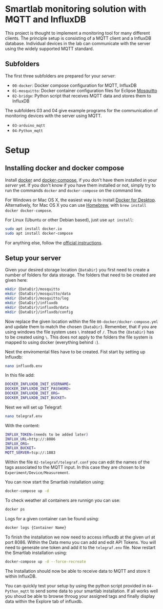 # Smartlab monitoring solution with MQTT and InfluxDB

This project is thought to implement a monitoring tool for many different clients.
The principle setup is consisting of a MQTT client and a InfluxDB database.
Individual devices in the lab can communicate with the server using the widely supported MQTT standard.

## Subfolders

The first three subfolders are prepared for your *server*:
- `00-docker`: Docker compose configuration for MQTT, InfluxDB
- `01-mosquitto`: Docker container configuration files for Eclipse [Mosquitto](https://mosquitto.org)
- `02-bridge`: Python script that receives MQTT data and stores them to InfluxDB

The subfolders 03 and 04 give example programs for the communication of monitoring devices with the server using MQTT.
- `03-arduino_mqtt`
- `04-Python_mqtt`

# Setup

## Installing docker and docker compose

Install
[docker](https://docs.docker.com) and
[docker-compose](https://docs.docker.com/compose/), if you don't have
them installed in your *server* yet.
If you don't know if you have them installed or not, simply try to run the
commands `docker` and `docker-compose` on the command line.

For Windows or Mac OS X, the easiest way is to install
[Docker for Desktop](https://www.docker.com/products/docker-desktop).
Alternatively, for Mac OS X you can use [Homebrew](https://brew.sh),
with `brew install docker docker-compose`.

For Linux (Ubuntu or other Debian based), just use `apt install`:

```sh
sudo apt install docker.io
sudo apt install docker-compose
```
For anything else, follow the [official instructions](https://docs.docker.com/install/).

## Setup your server
Given your desired storage location `{DataDir}` you first need to create a number of folders for data storage. The folders that need to be created are given here:
```sh
mkdir {DataDir}/mosquitto
mkdir {DataDir}/mosquitto/data
mkdir {DataDir}/mosquitto/log
mkdir {DataDir}/influxdb
mkdir {DataDir}/influxdb/data
mkdir {DataDir}/influxdb/config
```
Now replace the given location within the file `00-docker/docker-compose.yml` and update them to match the chosen `{DataDir}`. Remember, that if you are using windows the file system uses `\` instead of `/`. Thus the `{DataDir}` has to be created using `\`. This does not apply to the folders the file system is mapped to using docker (everything behind `:`).

Next the enviromental files have to be created. Fist start by setting up Influxdb:
```sh
nano influxdb.env
```
In this file add:
```sh
DOCKER_INFLUXDB_INIT_USERNAME=
DOCKER_INFLUXDB_INIT_PASSWORD=
DOCKER_INFLUXDB_INIT_ORG=
DOCKER_INFLUXDB_INIT_BUCKET=
```
Next we will set up Telegraf:
```sh
nano telegraf.env
```
With the content:
```sh
INFLUX_TOKEN=(needs to be added later)
INFLUX_URL=http://:8086
INFLUX_ORG=
INFLUX_BUCKET=
MQTT_SERVER=tcp://:1883
```

Within the file `02-telegraf/telegraf.conf` you can edit the names of the tags associated to the MQTT input. In this case they are chosen to be `Experiment/Device/Measurement`.

You can now start the Smartlab installation using:
```sh
docker-compose up -d
```
To check weather all containers are runnign you can use:
```sh
docker ps
```
Logs for a given container can be found using:
```sh
docker logs {Container Name}
```

To finish the installation we now need to access influxdb at the given url at port 8086. Within the Data menu you can add and edit API Tokens. You will need to generate one token and add it to the `telegraf.env` file.
Now restart the Smartlab installation using:
```sh
docker-compose up -d --force-recreate
```
The Installation should now be able to receive data to MQTT and store it within InfluxDB.

You can quickly test your setup by using the python script provided in `04-Python_mqtt` to send some data to your smartlab installation. If all works well you shoud be able to browse throug your assigned tags and finally display data within the Explore tab of influxdb.
